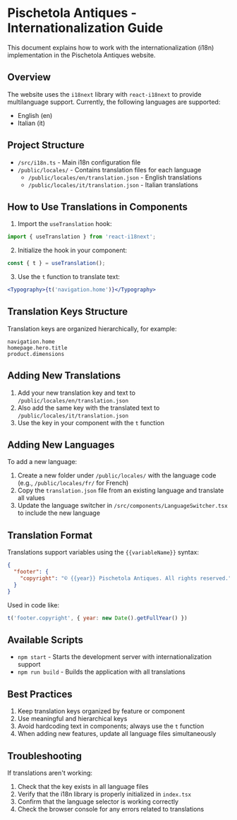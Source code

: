# Pischetola Antiques - Internationalization Guide

This document explains how to work with the internationalization (i18n) implementation in the Pischetola Antiques website.

## Overview

The website uses the `i18next` library with `react-i18next` to provide multilanguage support. Currently, the following languages are supported:

- English (en)
- Italian (it)

## Project Structure

- `/src/i18n.ts` - Main i18n configuration file
- `/public/locales/` - Contains translation files for each language
  - `/public/locales/en/translation.json` - English translations
  - `/public/locales/it/translation.json` - Italian translations

## How to Use Translations in Components

1. Import the `useTranslation` hook:

```jsx
import { useTranslation } from 'react-i18next';
```

2. Initialize the hook in your component:

```jsx
const { t } = useTranslation();
```

3. Use the `t` function to translate text:

```jsx
<Typography>{t('navigation.home')}</Typography>
```

## Translation Keys Structure

Translation keys are organized hierarchically, for example:

```
navigation.home
homepage.hero.title
product.dimensions
```

## Adding New Translations

1. Add your new translation key and text to `/public/locales/en/translation.json`
2. Also add the same key with the translated text to `/public/locales/it/translation.json`
3. Use the key in your component with the `t` function

## Adding New Languages

To add a new language:

1. Create a new folder under `/public/locales/` with the language code (e.g., `/public/locales/fr/` for French)
2. Copy the `translation.json` file from an existing language and translate all values
3. Update the language switcher in `/src/components/LanguageSwitcher.tsx` to include the new language

## Translation Format

Translations support variables using the `{{variableName}}` syntax:

```json
{
  "footer": {
    "copyright": "© {{year}} Pischetola Antiques. All rights reserved."
  }
}
```

Used in code like:

```jsx
t('footer.copyright', { year: new Date().getFullYear() })
```

## Available Scripts

- `npm start` - Starts the development server with internationalization support
- `npm run build` - Builds the application with all translations

## Best Practices

1. Keep translation keys organized by feature or component
2. Use meaningful and hierarchical keys
3. Avoid hardcoding text in components; always use the `t` function
4. When adding new features, update all language files simultaneously

## Troubleshooting

If translations aren't working:

1. Check that the key exists in all language files
2. Verify that the i18n library is properly initialized in `index.tsx`
3. Confirm that the language selector is working correctly
4. Check the browser console for any errors related to translations 